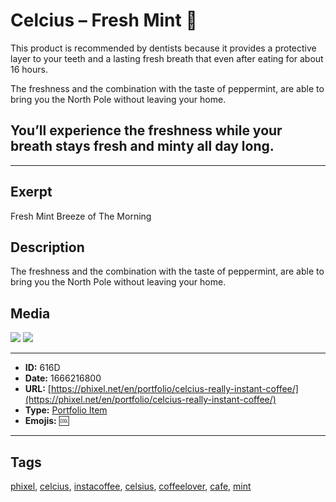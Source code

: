 # Celcius – Fresh Mint 🌿
This product is recommended by dentists because it provides a protective layer to your teeth and a lasting fresh breath that even after eating for about 16 hours.

The freshness and the combination with the taste of peppermint, are able to bring you the North Pole without leaving your home.

## You’ll experience the freshness while your breath stays fresh and minty all day long.


------------
## Exerpt
Fresh Mint Breeze of The Morning
## Description
The freshness and the combination with the taste of peppermint, are able to bring you the North Pole without leaving your home.
## Media
<img src="media/mint.webp">
<img src="media/mint.webp">

------------
- **ID:** 616D
- **Date:** 1666216800
- **URL:** [https://phixel.net/en/portfolio/celcius-really-instant-coffee/](https://phixel.net/en/portfolio/celcius-really-instant-coffee/)
- **Type:** [Portfolio Item](#portfolio-item)
- **Emojis:** 🆒

------------
## Tags
[phixel](#phixel), [celcius](#celcius), [instacoffee](#instacoffee), [celsius](#celsius), [coffeelover](#coffeelover), [cafe](#cafe), [mint](#mint)
